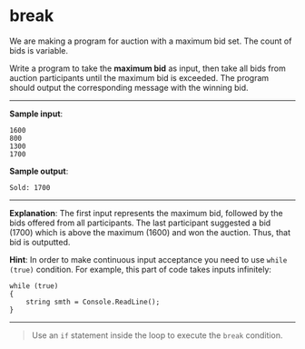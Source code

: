 # break

We are making a program for auction with a maximum bid set. The count of bids is variable.

Write a program to take the **maximum bid** as input, then take all bids from auction participants until the maximum bid is exceeded. The program should output the corresponding message with the winning bid.

---

**Sample input**:  
```
1600
800
1300
1700
```

**Sample output**:  
```
Sold: 1700
```

---

**Explanation**: The first input represents the maximum bid, followed by the bids offered from all participants. The last participant suggested a bid (1700) which is above the maximum (1600) and won the auction. Thus, that bid is outputted.

**Hint**:  In order to make continuous input acceptance you need to use `while (true)` condition. For example, this part of code takes inputs infinitely:
```
while (true)
{
	string smth = Console.ReadLine();
} 
```

---

>Use an `if` statement inside the loop to execute the `break` condition.